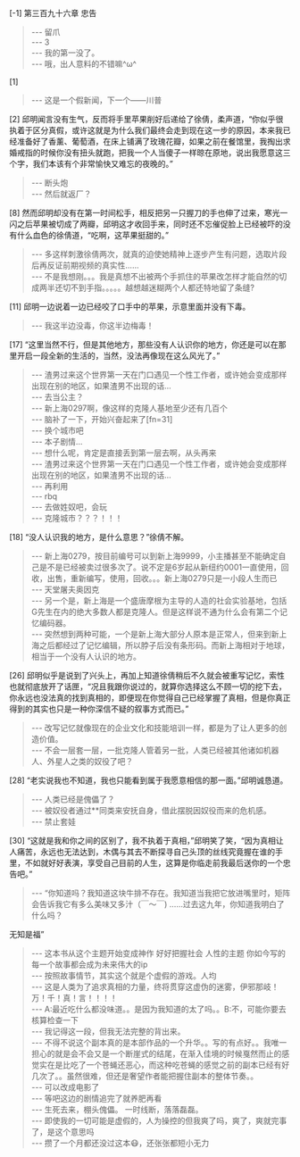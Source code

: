 
[-1] 第三百九十六章 忠告
>--- 留爪<br>
>--- 3<br>
>--- 我的第一没了。<br>
>--- 哦，出人意料的不错嘛^ω^<br>

[1] 
>--- 这是一个假新闻，下一个——川普<br>

[2] 邱明闻言没有生气，反而将手里苹果削好后递给了徐倩，柔声道，“你似乎很执着于区分真假，或许这就是为什么我们最终会走到现在这一步的原因，本来我已经准备好了香薰、葡萄酒，在床上铺满了玫瑰花瓣，如果之前在餐馆里，我掏出求婚戒指的时候你没有扭头就跑，把我一个人当傻子一样晾在原地，说出我愿意这三个字，我们本该有个非常愉快又难忘的夜晚的。”
>--- 断头炮<br>
>--- 然后就返厂？<br>

[8] 然而邱明却没有在第一时间松手，相反把另一只握刀的手也伸了过来，寒光一闪之后苹果被切成了两瓣，邱明这才收回手来，同时还不忘催促脸上已经被吓的没有什么血色的徐倩道，“吃啊，这苹果挺甜的。”
>--- 多这样刺激徐倩两次，就真的迫使她精神上逐步产生有问题，选取片段后再反证前期视频的真实性……<br>
>--- 不是我想刚。。。我是真想不出被两个手抓住的苹果改怎样才能自然的切成两半还切不到手指。。。。。越想越迷糊两个人都还特地留了条缝?<br>

[11] 邱明一边说着一边已经咬了口手中的苹果，示意里面并没有下毒。
>--- 我这半边没毒，你这半边梅毒！<br>

[17] “这里当然不行，但是其他地方，那些没有人认识你的地方，你还是可以在那里开启一段全新的生活的，当然，没法再像现在这么风光了。”
>--- 渣男过来这个世界第一天在门口遇见一个性工作者，或许她会变成那样出现在别的地区，如果渣男不出现的话...<br>
>--- 去当公主？<br>
>--- 新上海0297啊，像这样的克隆人基地至少还有几百个<br>
>--- 脑补了一下，开始兴奋起来了[fn=31]<br>
>--- 换个城市吧<br>
>--- 本子剧情…<br>
>--- 想什么呢，肯定是直接丢到第一层去啊，从头再来<br>
>--- 渣男过来这个世界第一天在门口遇见一个性工作者，或许她会变成那样出现在别的地区，如果渣男不出现的话...<br>
>--- 再利用<br>
>--- rbq<br>
>--- 去做姓奴吧，会玩<br>
>--- 克隆城市？？？！！！<br>

[18] “没人认识我的地方，是什么意思？”徐倩不解。
>--- 新上海0279，按目前编号可以到新上海9999，小主播甚至不能确定自己是不是已经被卖过很多次了。说不定是6岁起从新纽约0001一直使用，回收，出售，重新编写，使用，回收。。。新上海0279只是一小段人生而已<br>
>--- 天堂屠夫奥因克<br>
>--- 另一个是，新上海是一个盛唐摩根为主导的人造的社会实验基地，包括G先生在内的绝大多数人都是克隆人。但是这样说不通为什么会有第二个记忆编码器。<br>
>--- 突然想到两种可能，一个是新上海大部分人原本是正常人，但来到新上海之后都经过了记忆编辑，所以脖子后没有条形码。而新上海相对于地球，相当于一个没有人认识的地方。<br>

[26] 邱明似乎是说到了兴头上，再加上知道徐倩稍后不久就会被重写记忆，索性也就彻底放开了话匣，“况且我跟你说过的，就算你选择这么不顾一切的挖下去，你永远也没法真的找到真相的，即便现在你觉得自己已经掌握了真相，但是你真正得到的其实也只是一种你深信不疑的叙事方式而已。”
>--- 改写记忆就像现在的企业文化和技能培训一样，都是为了让人更多的创造价值。<br>
>--- 不会一层套一层，一批克隆人管着另一批，人类已经被其他诸如机器人、外星人之类的奴役了吧？<br>

[28] “老实说我也不知道，我也只能看到属于我愿意相信的那一面。”邱明诚恳道。
>--- 人类已经是傀儡了？<br>
>--- 被奴役者通过**同类来安抚自身，借此摆脱因奴役而来的危机感。<br>
>--- 禁止套娃<br>

[30] “这就是我和你之间的区别了，我不执着于真相，”邱明笑了笑，“因为真相让人痛苦，永远也无法达到，木偶与其去不断探寻自己头顶的丝线究竟握在谁的手里，不如就好好表演，享受自己目前的人生，这算是你临走前我最后送你的一个忠告吧。”
>--- “你知道吗？我知道这块牛排不存在。我知道当我把它放进嘴里时，矩阵会告诉我它有多么美味又多汁（￣～￣) ……过去这九年，你知道我明白了什么吗？

无知是福”<br>
>--- 这本书从这个主题开始变成神作
好好把握社会 人性的主题 你如今写的每一个故事都会成为未来伟大的ip<br>
>--- 按照故事情节，其实这个就是个虚假的游戏。人均<br>
>--- 这是人类为了追求真相的力量，终将贯穿这虚伪的迷雾，伊邪那岐！万！千！真！言！！！！<br>
>--- A:最近吃什么都没味道。。是因为我知道的太了吗。。B:不，可能你要去核算检查一下<br>
>--- 我记得这一段，但我无法完整的背出来。<br>
>--- 不得不说这个副本真的是本部作品的一个升华。。写的有点好。。我唯一担心的就是会不会又是一个断崖式的结尾，在渐入佳境的时候戛然而止的感觉实在是比吃了一个苍蝇还恶心，而这种吃苍蝇的感觉之前的副本已经有好几次了。。虽然很难，但还是奢望作者能把握住副本的整体节奏。。<br>
>--- 可以改成电影了<br>
>--- 等吧这边的剧情追完了就养肥再看<br>
>--- 生死去来，棚头傀儡。
一时线断，落落磊磊。<br>
>--- 即使我的一切可能是虚假的，人为操控的但我爽了吗，爽了，爽就完事了，是这个意思吗<br>
>--- 攒了一个月都还没过这本😷，还张张都短小无力<br>
